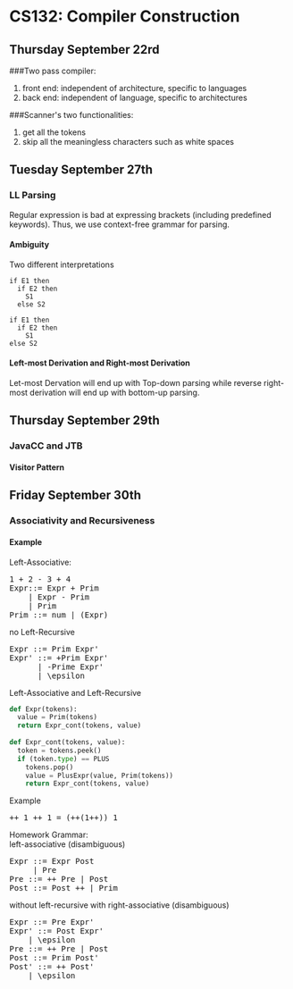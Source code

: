 # CS132: Compiler Construction

## Thursday September 22rd
###Two pass compiler:
1. front end: independent of architecture, specific to languages
2. back end: independent of language, specific to architectures

###Scanner's two functionalities:
1. get all the tokens
2. skip all the meaningless characters such as white spaces

## Tuesday September 27th
### LL Parsing
Regular expression is bad at expressing brackets (including predefined keywords). Thus, we use context-free grammar for parsing.
#### Ambiguity
Two different interpretations
```
if E1 then
  if E2 then
    S1
  else S2
```
```
if E1 then
  if E2 then
    S1
else S2
```
#### Left-most Derivation and Right-most Derivation
Let-most Dervation will end up with Top-down parsing while reverse right-most derivation will end up with bottom-up parsing.
## Thursday September 29th
### JavaCC and JTB
#### Visitor Pattern
## Friday September 30th
### Associativity and Recursiveness
#### Example
Left-Associative:
<pre>
1 + 2 - 3 + 4  
Expr::= Expr + Prim
    | Expr - Prim
    | Prim
Prim ::= num | (Expr)
</pre>
no Left-Recursive
<pre>
Expr ::= Prim Expr'
Expr' ::= +Prim Expr'
      | -Prime Expr'
      | \epsilon
</pre>
Left-Associative and Left-Recursive
``` python
def Expr(tokens):
  value = Prim(tokens)
  return Expr_cont(tokens, value)
  
def Expr_cont(tokens, value):
  token = tokens.peek()
  if (token.type) == PLUS
    tokens.pop()
    value = PlusExpr(value, Prim(tokens))
    return Expr_cont(tokens, value)
```
Example
<pre>
++ 1 ++ 1 = (++(1++)) 1
</pre>
Homework Grammar:  
left-associative (disambiguous)
<pre>
Expr ::= Expr Post
     | Pre
Pre ::= ++ Pre | Post
Post ::= Post ++ | Prim
</pre>
without left-recursive with right-associative (disambiguous)
<pre>
Expr ::= Pre Expr'
Expr' ::= Post Expr'
    | \epsilon
Pre ::= ++ Pre | Post
Post ::= Prim Post'
Post' ::= ++ Post'
    | \epsilon
</pre>
